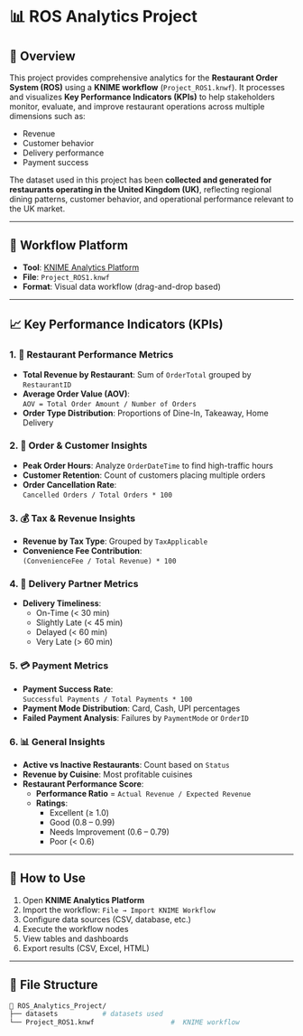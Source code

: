 # 📊 ROS Analytics Project

## 🧩 Overview

This project provides comprehensive analytics for the **Restaurant Order System (ROS)** using a **KNIME workflow** (`Project_ROS1.knwf`). It processes and visualizes **Key Performance Indicators (KPIs)** to help stakeholders monitor, evaluate, and improve restaurant operations across multiple dimensions such as:

- Revenue
- Customer behavior
- Delivery performance
- Payment success

The dataset used in this project has been **collected and generated for restaurants operating in the United Kingdom (UK)**, reflecting regional dining patterns, customer behavior, and operational performance relevant to the UK market.


---

## 🧰 Workflow Platform

- **Tool**: [KNIME Analytics Platform](https://www.knime.com/)
- **File**: `Project_ROS1.knwf`
- **Format**: Visual data workflow (drag-and-drop based)

---

## 📈 Key Performance Indicators (KPIs)

### 1. 🏪 Restaurant Performance Metrics
- **Total Revenue by Restaurant**: Sum of `OrderTotal` grouped by `RestaurantID`
- **Average Order Value (AOV)**:  
  `AOV = Total Order Amount / Number of Orders`
- **Order Type Distribution**: Proportions of Dine-In, Takeaway, Home Delivery

### 2. 👥 Order & Customer Insights
- **Peak Order Hours**: Analyze `OrderDateTime` to find high-traffic hours
- **Customer Retention**: Count of customers placing multiple orders
- **Order Cancellation Rate**:  
  `Cancelled Orders / Total Orders * 100`

### 3. 💰 Tax & Revenue Insights
- **Revenue by Tax Type**: Grouped by `TaxApplicable`
- **Convenience Fee Contribution**:  
  `(ConvenienceFee / Total Revenue) * 100`

### 4. 🚚 Delivery Partner Metrics
- **Delivery Timeliness**:
  - On-Time (< 30 min)
  - Slightly Late (< 45 min)
  - Delayed (< 60 min)
  - Very Late (> 60 min)

### 5. 💳 Payment Metrics
- **Payment Success Rate**:  
  `Successful Payments / Total Payments * 100`
- **Payment Mode Distribution**: Card, Cash, UPI percentages
- **Failed Payment Analysis**: Failures by `PaymentMode` or `OrderID`

### 6. 📊 General Insights
- **Active vs Inactive Restaurants**: Count based on `Status`
- **Revenue by Cuisine**: Most profitable cuisines
- **Restaurant Performance Score**:
  - **Performance Ratio** = `Actual Revenue / Expected Revenue`
  - **Ratings**:
    - Excellent (≥ 1.0)
    - Good (0.8 – 0.99)
    - Needs Improvement (0.6 – 0.79)
    - Poor (< 0.6)

---

## 🚀 How to Use

1. Open **KNIME Analytics Platform**
2. Import the workflow: `File → Import KNIME Workflow`
3. Configure data sources (CSV, database, etc.)
4. Execute the workflow nodes
5. View tables and dashboards
6. Export results (CSV, Excel, HTML)

---

## 📂 File Structure

```bash
📁 ROS_Analytics_Project/
├── datasets           # datasets used
└── Project_ROS1.knwf                   #  KNIME workflow
